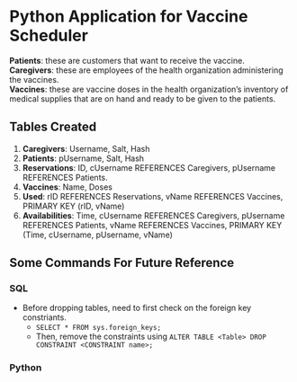 # Python Application for Vaccine Scheduler

**Patients**: these are customers that want to receive the vaccine.  
**Caregivers**: these are employees of the health organization administering the vaccines.  
**Vaccines**: these are vaccine doses in the health organization’s inventory of medical supplies that are on hand and ready to be given to the patients.  

## Tables Created
1. **Caregivers**: Username, Salt, Hash
2. **Patients**: pUsername, Salt, Hash
3. **Reservations**: ID, cUsername REFERENCES Caregivers, pUsername REFERENCES Patients.
4. **Vaccines**:  Name, Doses
5. **Used**: rID REFERENCES Reservations, vName REFERENCES Vaccines, PRIMARY KEY (rID, vName)
6. **Availabilities**: Time, cUsername REFERENCES Caregivers, pUsername REFERENCES Patients, vName REFERENCES Vaccines, PRIMARY KEY (Time, cUsername, pUsername, vName)

## Some Commands For Future Reference
### SQL
- Before dropping tables, need to first check on the foreign key constriants.
  - `SELECT * FROM sys.foreign_keys;`
  - Then, remove the constraints using `ALTER TABLE <Table> DROP CONSTRAINT <CONSTRAINT name>;`
### Python